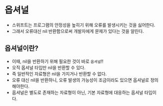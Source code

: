 # 옵셔널

- 스위프트는 프로그램의 안정성을 높히기 위해 오류를 발생시키는 것을 싫어한다.
- 그래서 오류대신 nil 반환함으로써 개발자에게 문제가 있다는 것을 알린다.

## 옵셔널이란?

- 이때, nil을 반환하기 위해 필요한 것이 바로 `옵셔널`!!
- 오직 옵셔널 타입만 nil을 반환할 수 있다.
- 즉 일반적인 자료형은 nil을 가지거나 반환할 수 없다.
- 오류 대신 nil을 반환하니, 오류 발생의 가능성이 조금이라도 있으면 옵셔널로 정의해야한다.
- 옵셔널은 별도로 존재하는 자료형이 아닌, 기본 자료형에 대응하는 옵셔널 타입이다.
